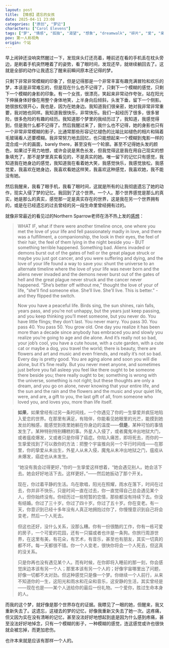 ```yaml
---
layout: post
title: 【情感】遗忘的女孩
date: 2025-04-11 23:08
categories: ["原创", "梦记"]
characters: ["Carol Elevens"]
tags: ["梦", "情感", "孤独", "渴望", "想象", "dreamwalk", "碎片", "爱", "亲密关系"]
pov: 第一人称视角
origin: 个站
---
```


早上闹钟还没响突然醒过一下，发现床头灯还亮着，睡前还在看的手机丢在枕头旁边，是刷着手机突然睡着了的姿势，看了眼时间，发现还早，就继续躺回去了。这就是全部的动作让我遗忘了醒来前瞬间原本还记得的梦。

只剩下非常非常模糊的印象了，但是记得那是一个非常丰富有趣充满冒险和欢乐的梦，本该是非常难忘的，但是现在什么也不记得了，只剩下一个模糊的感觉，只剩下一个模糊的身影的印象。有一个女孩，很漂亮，笑起来非常动作夸张，站在阳光下伸展身体好像在用整个身体地笑，上半身向后倾斜，头发下垂，留下一个侧影。她很放松很开心，我也是，因为在她身边。我知道我们很亲密，她对我非常非常重要，我对她也同样。我知道我很快乐，非常快乐。我们一起经历了很多，很多冒险，很多危险的有趣的经历。我知道那个梦里的我经历过了，我知道，我感觉得到，但是我什么都不记得了。然后我醒过来了，我什么也不记得，她的身影也只有一个非常非常模糊的影子，比通常那些形容记忆褪色的比喻比如褪色的相片和隔着毛玻璃看人还要模糊。我非常努力地去回忆，也只能想起来一个模糊到鬼影一样的混合成一片的画面，barely there，甚至没有一个轮廓。甚至不记得她头发的颜色，如果过于用力地想，或许会说是黑色长发，但我觉得这是我在用自己现实的想象填充了，那不是梦里真实看见的，不是真实的她。唯一留下的记忆只有感觉，我知道我在她身边的感觉，我知道我在看着她大笑，我感觉快乐，我感觉放松，我感觉爱，我喜欢在她身边，我喜欢看她这样笑，我喜欢这种感觉，我喜欢她，我不能没有她。

然后我醒来，我看了眼手机，我看了眼时间，这就是所有的让我彻底遗忘了她的动作，现实入侵了梦的记忆。我回到了这个世界。一个人。那个世界感觉是那么的真实，她是那么的真实，感觉那一定是真实存在的世界，这是我在另一个世界拥有的，或是在已经遗忘的过去曾经的另一段生命里曾经拥有过的。

就像非常最近的看见过的Northern Sparrow老师在汤不热上发的[感想](https://www.tumblr.com/northern-sparrow/178684831602)：

> WHAT IF, what if there were another timeline once, one where you met the love of your life and fell passionately madly in love, and there was a fulfillment, a companionship, the look in their eyes, the feel of their hair, the feel of them lying in the night beside you - BUT something terrible happened. Something bad. Aliens invaded or demons burst out of the gates of hell or the great plague struck or maybe you just got cancer, and you were suffering and dying, and the love of your life found a way to save you: shunt the universe to an alternate timeline where the love of your life was never born and the aliens never invaded and the demons never burst out of the gates of hell and the great plague never struck and the cancer never happened. “She’s better off without me,” thought the love of your of life, “she’ll find someone else. She’ll live. She’ll live. This is better.” - and they flipped the switch.
>
> Now you have a peaceful life. Birds sing, the sun shines, rain falls, years pass, and you’re not unhappy, but the years just keep passing, and you keep thinking you’ll meet someone, but you never do. You have little flings; they don’t last. You never marry. You pass 30. You pass 40. You pass 50. You grow old. One day you realize it has been more than a decade since anybody has embraced you and slowly you realize you’re going to age and die alone. And it’s really not so bad, your job’s cool, you have a cute house, with a cute garden, with a cute cat or maybe a dog, you travel the world; there is beauty, there are flowers and art and music and even friends, and really it’s not so bad. Every day is pretty good. You are aging alone and soon you will die alone, but it’s fine really. But you never meet anyone, and sometimes just before you fall asleep you feel like there ought to be someone there beside you; there really ought to be; something is wrong with the universe, something is not right; but these thoughts are only a dream, and you go on alone, never knowing that your entire life, and the sun and the rain and the flowers and the music and your quiet life, were, and are, a gift to you, the last gift of all, from someone who loved you, and loves you, more than life itself.

> **如果**，如果曾经有过另一条时间线，一个你遇见了你的一生挚爱并疯狂地陷入爱恋的世界。在那里有满足，有陪伴，你能看见她眼里的光芒，能摸到她发丝的触感，能感觉到夜里她躺在你身边的温度——**但是**，某种可怕的事情发生了。某种特别特别糟糕的事。外星人入侵了，或者魔鬼冲出地狱大门，或者瘟疫爆发，又或者只是你得了癌症。你陷入痛苦，即将死去，而你的一生挚爱找到了可以救你的方法：把整个宇宙推向另一个平行时间线——在那里，你的挚爱从未出生，外星人从未入侵，魔鬼从未冲出地狱之门，瘟疫从未爆发，癌症也从未发生。
>
> “她没有我会过得更好，”你的一生挚爱这样想着，“她会遇见别人。她会活下去。她会好好地活下去。这样更好。”——然后她扳动了那个开关。
>
> 现在，你过着平静的生活。鸟在歌唱，阳光在照耀，雨水在落下，时间在过去，你并非不快乐，只是时间一直在过去，你一直觉得自己总会遇见某个人，但你始终没有。你经历过一些短暂的恋情，那些都没有持续下去。你没有结婚。你过了三十岁。你过了四十岁。你过了五十岁。你在变老。有一天，你意识到已经十多年没有人真正地拥抱过你了，你慢慢意识到自己将会变老，然后一个人死去。
>
> 但这也还好，没什么关系，没那么糟。你有一份很酷的工作，你有一栋可爱的房子，一个可爱的花园，还有一只猫或者也许是一条狗。你旅行周游世界，在这里有美，有花朵，有艺术，有音乐，甚至也有朋友，其实一切真的都不坏。每一天都很不错。你一个人变老，很快你将会一个人死去，但这真的没关系。
>
> 只是你再也没有遇见某个人。而有时候，在你即将入睡前的那一刻，你会感觉床边本该有另一个人；那里本该有另一个人的；好像宇宙哪里出了问题，好像一切都不太对劲。但这种感觉只是像一个梦。你继续一个人前行，从来不知道你的一生，这阳光和雨水和花朵和音乐，这安静的生活，其实曾经是——现在也是——某个人送给你的最后一份礼物。一个爱你，胜过生命本身的人。

而我的这个梦，就好像是那个世界存在的证据。我瞟见了一眼的她，但醒来，我又重新失去了。这遗忘，这褪去的梦的记忆，好像我重新又失去了她一次。这疼痛，但又因为实在没有清晰的记忆，甚至没法好好地想起到底是因为什么感到疼痛，甚至没法好好地悼念，只有一个模糊的影子，一种模糊的感觉，连这感觉或许也很快就会被忘掉，而更加悲伤。

也许本来就是应该有那样一个人的。
